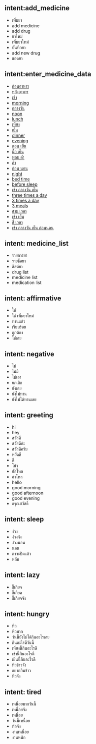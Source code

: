 ## intent:add_medicine
- เพิ่มยา
- add medicine
- add drug
- ยาใหม่
- เพิ่มยาใหม่
- บันทึกยา
- add new drug
- แอดยา

## intent:enter_medicine_data
- [ก่อนอาหาร](medicine_meal:before_meal)
- [หลังอาหาร](medicine_meal:after_meal)
- [เช้า](medicine_time:morning)
- [morning](medicine_time:morning)
- [กลางวัน](medicine_time:noon)
- [noon](medicine_time:noon)
- [lunch](medicine_time:noon)
- [เที่ยง](medicine_time:noon)
- [เย็น](medicine_time:evening)
- [dinner](medicine_time:evening)
- [evening](medicine_time:evening)
- [ตอน เย็น](medicine_time:evening)
- [มื้อ เย็น](medicine_time:evening)
- [พลบ ค่ำ](medicine_time:evening)
- [ค่ำ](medicine_time:evening)
- [ก่อน นอน](medicine_time:night)
- [night](medicine_time:night)
- [bed time](medicine_time:night)
- [before sleep](medicine_time:night)
- [เช้า กลางวัน เย็น](medicine_time:morning_noon_evening)
- [three times a day](medicine_time:morning_noon_evening)
- [3 times a day](medicine_time:morning_noon_evening)
- [3 meals](medicine_time:morning_noon_evening)
- [สาม เวลา](medicine_time:morning_noon_evening)
- [เช้า เย็น](medicine_time:morning_evening)
- [สี่ เวลา](medicine_time:morning_noon_evening_night)
- [เช้า กลางวัน เย็น ก่อนนอน](medicine_time:morning_noon_evening_night)

## intent: medicine_list
- รายการยา
- รายชื่อยา
- ลิสต์ยา
- drug list
- medicine list
- medication list

## intent: affirmative
- ใช่
- ใช่ เพิ่มยาใหม่
- ทานแล้ว
- เรียบร้อย
- ถูกต้อง
- ใช่เลย

## intent: negative
- ไม่
- ไม่มี
- ไม่เอา
- ยกเลิก
- ยังเลย
- ยังไม่ทาน
- ยังไม่ได้ทานเลย

## intent: greeting
- hi
- hey
- สวัสดี
- สวัสดีค่ะ
- สวัสดีครับ
- หวัดดี
- ดี
- โย่ว
- ฮัลโหล
- ฮาโหล
- hello
- good morning
- good afternoon
- good evening
- อรุณสวัสดิ์

## intent: sleep
- ง่วง
- ง่วงจัง
- ง่วงนอน
- นอน
- ตาจะปิดแล้ว
- หลับ

## intent: lazy
- ขี้เกียจ
- ขี้เกียด
- ขี้เกียจจัง

## intent: hungry
- หิว
- หิวมาก
- วันนี้ยังไม่ได้กินอะไรเลย
- กินอะไรดีวันนี้
- เที่ยงนี้กินอะไรดี
- เช้านี้กินอะไรดี
- เย็นนี้กินอะไรดี
- หิวข้าวจัง
- อยากกินข้าว
- หิวจัง
 
## intent: tired
- เหนื่อยมากวันนี้
- เหนื่อยจัง
- เหนื่อย
- วันนี้เหนื่อย
- ท้อจัง
- งานเหนื่อย
- งานหนัก
